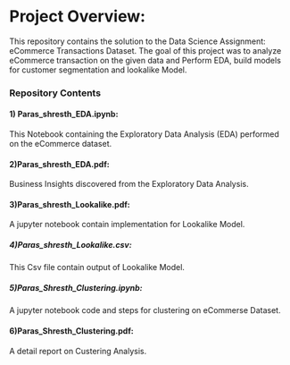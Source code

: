 # Project Overview:
This repository contains the solution to the Data Science Assignment: eCommerce Transactions Dataset. The goal of this project was to analyze eCommerce transaction on the given data and Perform EDA, build models for customer segmentation and lookalike Model. 

### Repository Contents
#### 1) Paras_shresth_EDA.ipynb:
This Notebook containing the Exploratory Data Analysis (EDA) performed on the eCommerce dataset.

#### 2)Paras_shresth_EDA.pdf:
Business Insights discovered from the Exploratory Data Analysis.

#### 3)Paras_shresth_Lookalike.pdf:
A jupyter notebook contain implementation for Lookalike Model.

##### 4)Paras_shresth_Lookalike.csv:
This Csv file contain output of Lookalike Model.

##### 5)Paras_Shresth_Clustering.ipynb:
A jupyter notebook code and steps for clustering on eCommerse Dataset.

#### 6)Paras_Shresth_Clustering.pdf:
A detail report on Custering Analysis.
